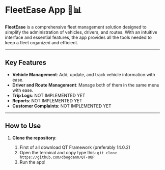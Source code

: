 # FleetEase App 🚗📊

**FleetEase** is a comprehensive fleet management solution designed to simplify the administration of vehicles, drivers, and routes. With an intuitive interface and essential features, the app provides all the tools needed to keep a fleet organized and efficient.

---

##  Key Features


- **Vehicle Management**: Add, update, and track vehicle information with ease.
- **Driver and Route Management**: Manage both of them in the same menu with ease.
- **Trip Logs**: NOT IMPLEMENTED YET
- **Reports**: NOT IMPLEMENTED YET
- **Customer Complaints**: NOT IMPLEMENTED YET

---

##  How to Use

1. **Clone the repository**:
   
   1. First of all download QT Framework (preferably 14.0.2)
   2. Open the terminal and copy type this: `git clone https://github.com/dbogdanm/QT-OOP`
   3. Run the app!

